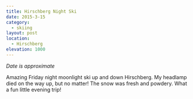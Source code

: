 ```yaml
---
title: Hirschberg Night Ski
date: 2015-3-15
category:
  - skiing
layout: post
location:
  - Hirschberg
elevation: 1000
---
```


*Date is approximate*

Amazing Friday night moonlight ski up and down Hirschberg. My headlamp died on
the way up, but no matter! The snow was fresh and powdery. What a fun little
evening trip!
